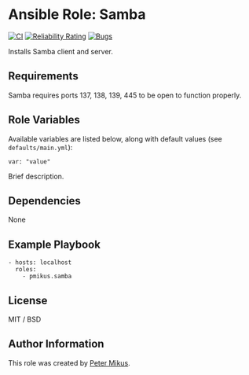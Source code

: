 # Ansible Role: Samba

[![CI](https://github.com/pmikus/ansible-role-samba/actions/workflows/CI.yml/badge.svg)](https://github.com/pmikus/ansible-role-samba/actions/workflows/CI.yml)
[![Reliability Rating](https://sonarcloud.io/api/project_badges/measure?project=pmikus_ansible-role-samba&metric=reliability_rating)](https://sonarcloud.io/dashboard?id=pmikus_ansible-role-samba)
[![Bugs](https://sonarcloud.io/api/project_badges/measure?project=pmikus_ansible-role-samba&metric=bugs)](https://sonarcloud.io/dashboard?id=pmikus_ansible-role-samba)

Installs Samba client and server.

## Requirements

Samba requires ports 137, 138, 139, 445 to be open to function properly.

## Role Variables

Available variables are listed below, along with default values (see `defaults/main.yml`):

    var: "value"

Brief description.


## Dependencies

None

## Example Playbook

    - hosts: localhost
      roles:
        - pmikus.samba

## License

MIT / BSD

## Author Information

This role was created by [Peter Mikus](https://www.linkedin.com/in/petermikus/).
